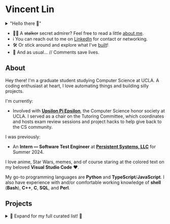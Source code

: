 # Vincent Lin

<details>
<summary>"Hello there 👋"</summary>

![General
Kenobi](https://i.kym-cdn.com/photos/images/original/001/947/998/a66.jpg)

It was this or a Rick Roll.

</details>

<!--
![Vincent's GitHub
stats](https://github-readme-stats.vercel.app/api?username=vinlin24&show_icons=true&theme=dark)
-->

* 🙋‍♂️ A ~~stalker~~ secret admirer? Feel free to read a little [about
  me](#about).
* ℹ️ You can reach out to me on
[LinkedIn](https://www.linkedin.com/in/vinlin24/) for contact or networking.
* 🛠️ Or stick around and explore what I've [built](#projects)!
* 🫵 And as usual... // Comments save lives.


## About

Hey there! I'm a graduate student studying Computer Science at UCLA. A coding
enthusiast at heart, I love automating things and building silly projects.

I'm currently:

* Involved with [**Upsilon Pi Epsilon**](https://upe.seas.ucla.edu/), the
  Computer Science honor society at UCLA. I served as a chair on the Tutoring
  Committee, which coordinates and hosts exam review sessions and project hacks
  to help give back to the CS community.

I was previously:

* An **Intern &mdash; Software Test Engineer** at [**Persistent Systems,
  LLC**](https://www.persistentsystems.com/) for Summer 2024.

I love anime, Star Wars, memes, and of course staring at the colored text on my
beloved **Visual Studio Code** ❤️.

My go-to programming languages are **Python** and **TypeScript**/**JavaScript**.
I also have experience with and/or comfortable working knowledge of **shell**
(**Bash**), **C++**, **C**, **SQL**, and **Perl**.


## Projects

<details>
<summary>🔽 Expand for my full curated list! 🔽</summary>


### ❤️ Hobby Projects


#### 🤖 Discord Bots

* [**yungkaiworldbot**](https://github.com/vinlin24/yungkaiworldbot): Moderation
  & misc. bot for yung kai world, the Discord server for the music artist [yung
  kai](https://linktr.ee/yungkaiboy)!
* [**tacobot-public**](https://github.com/vinlin24/tacobot-public): A bot for my
  friend's server that started as a loose clone of the former [Groovy music
  bot](https://groovy.bot/).


#### 🐚 CLI Applications

* [**counters**](https://github.com/vinlin24/counters): Daily social media bio
  updater *(See my GitHub bio? hehe)*. Now also merged with my
  [**status-logger**](https://github.com/vinlin24/status-logger) project, a
  script that logs my daily Discord custom status.
* [**spotify-serialize**](https://github.com/vinlin24/spotify-serialize): Simple
  Spotify library backup system. This is yet another one of my projects hooked
  up to [Task Scheduler](https://en.wikipedia.org/wiki/Windows_Task_Scheduler)
  to record the evolution of my main playlist over the past year.
* [**strutils**](https://github.com/vinlin24/strutils): Unix-like interfaces to
  Python string utilities. I was in an
  [argparse](https://docs.python.org/3/library/argparse.html) phase 🤷‍♂️.
* [**waifu-roller**](https://github.com/vinlin24/waifu-roller): ...don't ask.
  Also, it's deprecated anyway because I realized I can do the same much more
  reliably with an [AHK script](https://www.autohotkey.com/). Oops.



### 💡 Collaborative Projects

* [**Glossdoor**](https://github.com/lilyorlilypad/Glossdoor-QWERHack): our
  submission for [QWER Hacks 2024](https://www.qwerhacks.com/), a job search and
  rating platform specially designed for underrepresented groups by making DEI
  information and statistics more accessible. We won the **Most QWER Hack** and
  **Most Impactful** awards!
* **CinemaBrain**: an AI movie review generator tool built on [Llama
  2](https://llama.meta.com/llama2), designed to help directors and
  screenwriters predict public movie reception based on synopsis only.
  *(unfortunately closed source at the moment, by wish of my PM.)*
* [**upe-discord-bot**](https://github.com/alexanderhwang02/upe-discord-bot):
  the Discord bot to help with induction at [Upsilon Pi Epsilon (UPE) at
  UCLA](https://upe.seas.ucla.edu/), the computer science honor society of which
  I am an active member and officer.


### 📓 UCLA Coursework

* [**cs35l-notebooks**](https://github.com/vinlin24/cs35l-notebooks): Software
  Construction. *(What I'm most known for haha.)*
* [**cs131**](https://github.com/vinlin24/cs131): Programming Languages.

Other repositories from my time at UCLA:

* [**csm152a-lab4**](https://github.com/vinlin24/csm152a-lab4): FGPA Video
  Player (final project for Digital Design Laboratory).
* [**cs118-project1**](https://github.com/vinlin24/cs118-project1): Basic HTTP
  server written in C, capable of serving local files and proxying remote files.
* [**csm151b-ca1**](https://github.com/vinlin24/csm151b-ca1): Simple RISC-V CPU
  simulator.
* [**csm151b-ca2**](https://github.com/vinlin24/csm151b-ca2): Memory hierarchy
  simulator with L1, victim, and L2 caches.

> 🙏 All of my projects are open to issues and pull requests, but these ones
> especially! I believe in free and open-source education material, and the last
> thing I want is spreading wrong information or bad explanations!


### 🧪 Lab Test Suites

Also what I'm known for! I went out of my way to write programs to help develop,
debug, and test class lab assignments across multiple Computer Science courses
during my time at UCLA. These were shared with hundreds of students through
Piazza, and I would like to think they've helped out at least quite a few dozen
of them.

▶️ [You can view the full list of links and summaries
here.](class_contributions.md) ◀️


### 🧠 Learning Exercises

~~For when I was procrastinating my actual school work~~ We should all do
something like this from time to time, no?

* [**fixedint**](https://github.com/vinlin24/fixedint): Python implementation of
  fixed size integers.
* [**hashmap**](https://github.com/vinlin24/hashmap): Hashmap implementation in
  C.
* [**brainfuck-exercise**](https://github.com/vinlin24/brainfuck-exercise):
  Implementations of an interpreter for
  [Brainfuck](https://en.wikipedia.org/wiki/Brainfuck), intended as learning
  exercises for picking up new programming languages.


### ⚙️ Configuration Backup

I love configuration. Sometimes a bit more than actual development the
configuration was for in the first place.

* [**startup-config**](https://github.com/vinlin24/startup-config): My
  "dotfiles" backup.
* [**scripts**](https://github.com/vinlin24/scripts): PowerShell scripts for
  customizing Windows context menus.


### 📦 That Time I Tried Writing Libraries

<details>
<summary>It was a phase, okay.</summary>

And yes, the title is an isekai reference.
</details>

* [**docgetter**](https://github.com/vinlin24/docgetter): Open Python
  documentation from the command line. *It's on
  [PyPI](https://pypi.org/project/docgetter/)!* 💀
* [**spotify-buddylist**](https://github.com/vinlin24/spotify-buddylist): My
  attempt at porting an existing npm package.

</details>
